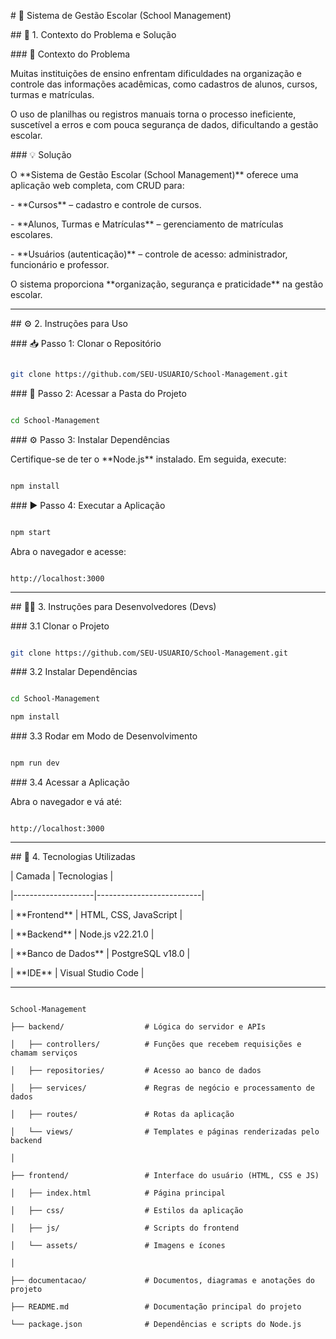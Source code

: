 \# 🏫 Sistema de Gestão Escolar (School Management)



\## 📌 1. Contexto do Problema e Solução



\### 🧩 Contexto do Problema

Muitas instituições de ensino enfrentam dificuldades na organização e controle das informações acadêmicas, como cadastros de alunos, cursos, turmas e matrículas.  

O uso de planilhas ou registros manuais torna o processo ineficiente, suscetível a erros e com pouca segurança de dados, dificultando a gestão escolar.



\### 💡 Solução

O \*\*Sistema de Gestão Escolar (School Management)\*\* oferece uma aplicação web completa, com CRUD para:



\- \*\*Cursos\*\* – cadastro e controle de cursos.  

\- \*\*Alunos, Turmas e Matrículas\*\* – gerenciamento de matrículas escolares.  

\- \*\*Usuários (autenticação)\*\* – controle de acesso: administrador, funcionário e professor.



O sistema proporciona \*\*organização, segurança e praticidade\*\* na gestão escolar.



---



\## ⚙️ 2. Instruções para Uso



\### 📥 Passo 1: Clonar o Repositório

```bash

git clone https://github.com/SEU-USUARIO/School-Management.git

```



\### 📂 Passo 2: Acessar a Pasta do Projeto

```bash

cd School-Management

```



\### ⚙️ Passo 3: Instalar Dependências

Certifique-se de ter o \*\*Node.js\*\* instalado. Em seguida, execute:

```bash

npm install

```



\### ▶️ Passo 4: Executar a Aplicação

```bash

npm start

```



Abra o navegador e acesse:

```

http://localhost:3000

```



---



\## 👨‍💻 3. Instruções para Desenvolvedores (Devs)



\### 3.1 Clonar o Projeto

```bash

git clone https://github.com/SEU-USUARIO/School-Management.git

```



\### 3.2 Instalar Dependências

```bash

cd School-Management

npm install

```



\### 3.3 Rodar em Modo de Desenvolvimento

```bash

npm run dev

```



\### 3.4 Acessar a Aplicação

Abra o navegador e vá até:

```

http://localhost:3000

```



---



\## 🧱 4. Tecnologias Utilizadas



| Camada            | Tecnologias              |

|--------------------|--------------------------|

| \*\*Frontend\*\*       | HTML, CSS, JavaScript    |

| \*\*Backend\*\*        | Node.js v22.21.0         |

| \*\*Banco de Dados\*\* | PostgreSQL v18.0         |

| \*\*IDE\*\*            | Visual Studio Code       |



---



```

School-Management

├── backend/                  # Lógica do servidor e APIs

│   ├── controllers/          # Funções que recebem requisições e chamam serviços

│   ├── repositories/         # Acesso ao banco de dados

│   ├── services/             # Regras de negócio e processamento de dados

│   ├── routes/               # Rotas da aplicação

│   └── views/                # Templates e páginas renderizadas pelo backend

│

├── frontend/                 # Interface do usuário (HTML, CSS e JS)

│   ├── index.html            # Página principal

│   ├── css/                  # Estilos da aplicação

│   ├── js/                   # Scripts do frontend

│   └── assets/               # Imagens e ícones

│

├── documentacao/             # Documentos, diagramas e anotações do projeto

├── README.md                 # Documentação principal do projeto

└── package.json              # Dependências e scripts do Node.js

```



